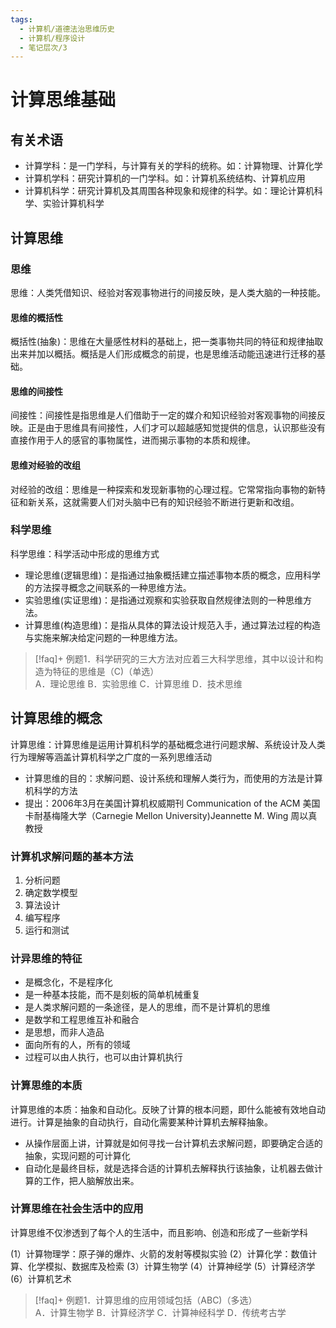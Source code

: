 ```yaml
---
tags:
  - 计算机/道德法治思维历史
  - 计算机/程序设计
  - 笔记层次/3
---
```


# 计算思维基础

## 有关术语

- 计算学科：是一门学科，与计算有关的学科的统称。如：计算物理、计算化学
- 计算机学科：研究计算机的一门学科。如：计算机系统结构、计算机应用
- 计算机科学：研究计算机及其周围各种现象和规律的科学。如：理论计算机科学、实验计算机科学

## 计算思维

### 思维
思维：人类凭借知识、经验对客观事物进行的间接反映，是人类大脑的一种技能。

#### 思维的概括性
概括性(抽象)：思维在大量感性材料的基础上，把一类事物共同的特征和规律抽取出来并加以概括。概括是人们形成概念的前提，也是思维活动能迅速进行迁移的基础。

#### 思维的间接性

间接性：间接性是指思维是人们借助于一定的媒介和知识经验对客观事物的间接反映。正是由于思维具有间接性，人们才可以超越感知觉提供的信息，认识那些没有直接作用于人的感官的事物属性，进而揭示事物的本质和规律。

#### 思维对经验的改组
对经验的改组：思维是一种探索和发现新事物的心理过程。它常常指向事物的新特征和新关系，这就需要人们对头脑中已有的知识经验不断进行更新和改组。

### 科学思维
科学思维：科学活动中形成的思维方式
- 理论思维(逻辑思维)：是指通过抽象概括建立描述事物本质的概念，应用科学的方法探寻概念之间联系的一种思维方法。
- 实验思维(实证思维)：是指通过观察和实验获取自然规律法则的一种思维方法。
- 计算思维(构造思维)：是指从具体的算法设计规范入手，通过算法过程的构造与实施来解决给定问题的一种思维方法。

>[!faq]+ 例题1．科学研究的三大方法对应着三大科学思维，其中以设计和构造为特征的思维是（C)（单选）</br> A．理论思维 B．实验思维 C．计算思维 D．技术思维

## 计算思维的概念


计算思维：计算思维是运用计算机科学的基础概念进行问题求解、系统设计及人类行为理解等涵盖计算机科学之广度的一系列思维活动
- 计算思维的目的：求解问题、设计系统和理解人类行为，而使用的方法是计算机科学的方法
- 提出：2006年3月在美国计算机权威期刊 Communication of the ACM 美国卡耐基梅隆大学（Carnegie Mellon University)Jeannette M. Wing 周以真 教授

### 计算机求解问题的基本方法

1. 分析问题
2. 确定数学模型
3. 算法设计
4. 编写程序
5. 运行和测试

### 计异思维的特征

- 是概念化，不是程序化
- 是一种基本技能，而不是刻板的简单机械重复
- 是人类求解问题的一条途径，是人的思维，而不是计算机的思维
- 是数学和工程思维互补和融合
- 是思想，而非人造品
- 面向所有的人，所有的领域
- 过程可以由人执行，也可以由计算机执行

### 计算思维的本质

计算思维的本质：抽象和自动化。反映了计算的根本问题，即什么能被有效地自动进行。计算是抽象的自动执行，自动化需要某种计算机去解释抽象。
- 从操作层面上讲，计算就是如何寻找一台计算机去求解问题，即要确定合适的抽象，实现问题的可计算化
- 自动化是最终目标，就是选择合适的计算机去解释执行该抽象，让机器去做计算的工作，把人脑解放出来。

### 计算思维在社会生活中的应用
计算思维不仅渗透到了每个人的生活中，而且影响、创造和形成了一些新学科

(1）计算物理学：原子弹的爆炸、火箭的发射等模拟实验
(2）计算化学：数值计算、化学模拟、数据库及检索
(3）计算生物学
(4）计算神经学
(5）计算经济学
(6）计算机艺术

>[!faq]+ 例题1．计算思维的应用领域包括（ABC)（多选）</br>A．计算生物学 B．计算经济学 C．计算神经科学 D．传统考古学


